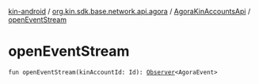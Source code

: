 [kin-android](../../index.md) / [org.kin.sdk.base.network.api.agora](../index.md) / [AgoraKinAccountsApi](index.md) / [openEventStream](./open-event-stream.md)

# openEventStream

`fun openEventStream(kinAccountId: Id): `[`Observer`](../../org.kin.sdk.base.tools/-observer/index.md)`<AgoraEvent>`